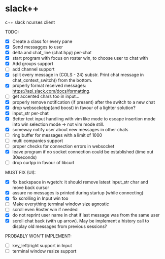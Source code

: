 # slack++
c++ slack ncurses client

TODO:

- [x] Create a class for every pane
- [x] Send messagges to user
- [x] delta and chat_line (chat.hpp) per-chat
- [x] start program with focus on roster win, to choose user to chat with
- [x] Add groups support
- [ ] add channel support
- [x] split every message in (COLS - 24) substr. Print chat message in chat_context_switch() from the bottom.
- [x] properly format received messages: https://api.slack.com/docs/formatting.
- [ ] get accented chars too in input...
- [x] properly remove notification (if present) after the switch to a new chat
- [x] drop websocketpp(and boost) in favour of a lighter solution?
- [x] input_str per-chat
- [x] Better text input handling with vim like mode to escape insertion mode into win selection mode -> not vim mode still.
- [x] someway notify user about new messages in other chats
- [ ] ring buffer for messages with a limit of 1000
- [ ] multi companies support
- [ ] proper checks for connection errors in websocket
- [x] leave program if no socket connection could be established (time out 30seconds)
- [ ] drop curlpp in favour of libcurl

MUST FIX (UI):

- [x] fix backspace in wgetch: it should remove latest input_str char and move back cursor
- [x] assure no messages is printed during startup (while connecting)
- [x] fix scrolling in Input win too
- [ ] Make everything terminal window size agnostic
- [ ] scroll even Roster win if needed
- [x] do not reprint user name in chat if last message was from the same user
- [x] scroll chat back (with up arrow). May be implement a history call to display old messages from previous sessions?

PROBABLY WON'T IMPLEMENT:

- [ ] key_left/right support in Input
- [ ] terminal window resize support